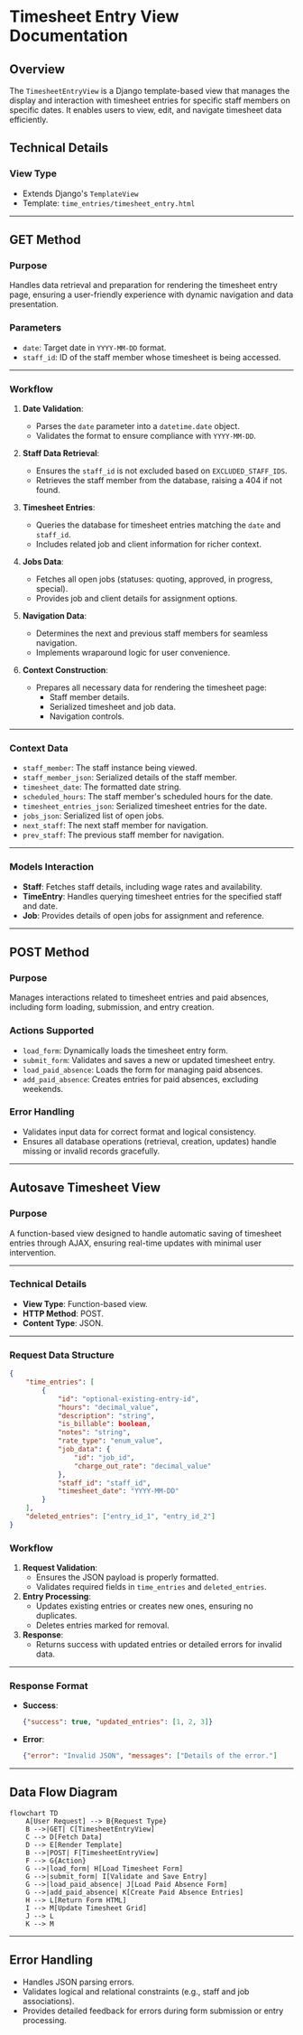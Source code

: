 # **Timesheet Entry View Documentation**

## **Overview**

The `TimesheetEntryView` is a Django template-based view that manages the display and interaction with timesheet entries for specific staff members on specific dates. It enables users to view, edit, and navigate timesheet data efficiently.

## **Technical Details**

### **View Type**

- Extends Django's `TemplateView`
- Template: `time_entries/timesheet_entry.html`

---

## **GET Method**

### **Purpose**
Handles data retrieval and preparation for rendering the timesheet entry page, ensuring a user-friendly experience with dynamic navigation and data presentation.

### **Parameters**

- `date`: Target date in `YYYY-MM-DD` format.
- `staff_id`: ID of the staff member whose timesheet is being accessed.

---

### **Workflow**

1. **Date Validation**:
   - Parses the `date` parameter into a `datetime.date` object.
   - Validates the format to ensure compliance with `YYYY-MM-DD`.

2. **Staff Data Retrieval**:
   - Ensures the `staff_id` is not excluded based on `EXCLUDED_STAFF_IDS`.
   - Retrieves the staff member from the database, raising a 404 if not found.

3. **Timesheet Entries**:
   - Queries the database for timesheet entries matching the `date` and `staff_id`.
   - Includes related job and client information for richer context.

4. **Jobs Data**:
   - Fetches all open jobs (statuses: quoting, approved, in progress, special).
   - Provides job and client details for assignment options.

5. **Navigation Data**:
   - Determines the next and previous staff members for seamless navigation.
   - Implements wraparound logic for user convenience.

6. **Context Construction**:
   - Prepares all necessary data for rendering the timesheet page:
     - Staff member details.
     - Serialized timesheet and job data.
     - Navigation controls.

---

### **Context Data**

- `staff_member`: The staff instance being viewed.
- `staff_member_json`: Serialized details of the staff member.
- `timesheet_date`: The formatted date string.
- `scheduled_hours`: The staff member's scheduled hours for the date.
- `timesheet_entries_json`: Serialized timesheet entries for the date.
- `jobs_json`: Serialized list of open jobs.
- `next_staff`: The next staff member for navigation.
- `prev_staff`: The previous staff member for navigation.

---

### **Models Interaction**

- **Staff**: Fetches staff details, including wage rates and availability.
- **TimeEntry**: Handles querying timesheet entries for the specified staff and date.
- **Job**: Provides details of open jobs for assignment and reference.

---

## **POST Method**

### **Purpose**
Manages interactions related to timesheet entries and paid absences, including form loading, submission, and entry creation.

### **Actions Supported**

- `load_form`: Dynamically loads the timesheet entry form.
- `submit_form`: Validates and saves a new or updated timesheet entry.
- `load_paid_absence`: Loads the form for managing paid absences.
- `add_paid_absence`: Creates entries for paid absences, excluding weekends.

### **Error Handling**

- Validates input data for correct format and logical consistency.
- Ensures all database operations (retrieval, creation, updates) handle missing or invalid records gracefully.

---

## **Autosave Timesheet View**

### **Purpose**

A function-based view designed to handle automatic saving of timesheet entries through AJAX, ensuring real-time updates with minimal user intervention.

---

### **Technical Details**

- **View Type**: Function-based view.
- **HTTP Method**: POST.
- **Content Type**: JSON.

---

### **Request Data Structure**

```json
{
    "time_entries": [
        {
            "id": "optional-existing-entry-id",
            "hours": "decimal_value",
            "description": "string",
            "is_billable": boolean,
            "notes": "string",
            "rate_type": "enum_value",
            "job_data": {
                "id": "job_id",
                "charge_out_rate": "decimal_value"
            },
            "staff_id": "staff_id",
            "timesheet_date": "YYYY-MM-DD"
        }
    ],
    "deleted_entries": ["entry_id_1", "entry_id_2"]
}
```

### **Workflow**

1. **Request Validation**:
    - Ensures the JSON payload is properly formatted.
    - Validates required fields in `time_entries` and `deleted_entries`.
2. **Entry Processing**:
    - Updates existing entries or creates new ones, ensuring no duplicates.
    - Deletes entries marked for removal.
3. **Response**:
    - Returns success with updated entries or detailed errors for invalid data.

---

### **Response Format**

- **Success**:

    ```json
    {"success": true, "updated_entries": [1, 2, 3]}
    ```

- **Error**:

    ```json
    {"error": "Invalid JSON", "messages": ["Details of the error."]
    ```
---

## **Data Flow Diagram**

```mermaid
flowchart TD
    A[User Request] --> B{Request Type}
    B -->|GET| C[TimesheetEntryView]
    C --> D[Fetch Data]
    D --> E[Render Template]
    B -->|POST| F[TimesheetEntryView]
    F --> G{Action}
    G -->|load_form| H[Load Timesheet Form]
    G -->|submit_form| I[Validate and Save Entry]
    G -->|load_paid_absence| J[Load Paid Absence Form]
    G -->|add_paid_absence| K[Create Paid Absence Entries]
    H --> L[Return Form HTML]
    I --> M[Update Timesheet Grid]
    J --> L
    K --> M

```

---

## **Error Handling**

- Handles JSON parsing errors.
- Validates logical and relational constraints (e.g., staff and job associations).
- Provides detailed feedback for errors during form submission or entry processing.
